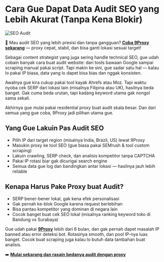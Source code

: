 # Cara Gue Dapat Data Audit SEO yang Lebih Akurat (Tanpa Kena Blokir)

![SEO Audit](https://cdn.prod.website-files.com/60ef088dd8fef99352abb434/6514960f756f68f7c6f8ea9d_How%20To%20Perform%20a%20Complete%20SEO%20Audit%20-100.webp)

🚀 Mau audit SEO yang lebih presisi dan tanpa gangguan? **[Coba 9Proxy sekarang](https://the9proxy.short.gy/github-homepage-lily555)** — proxy cepat, stabil, dan bisa ganti lokasi sesuai target!

Sebagai content strategist yang juga sering handle technical SEO, gue udah cobain banyak cara buat audit website: dari tools bawaan Google sampai scraping manual pakai script. Tapi makin ke sini, gue sadar satu hal — kalau lo pakai IP biasa, data yang lo dapet bisa bias dan nggak konsisten.

Awalnya gue kira cukup pakai tool kayak Ahrefs atau Moz. Tapi waktu nyoba cek SERP dari lokasi lain (misalnya Filipina atau UK), hasilnya beda banget. Gak cuma beda urutan, tapi kadang keyword utama gak nongol sama sekali.

Akhirnya gue mulai pakai residential proxy buat audit skala besar. Dan dari semua yang gue coba, 9Proxy jadi pilihan utama gue.

## Yang Gue Lakuin Pas Audit SEO

- Pilih IP dari target region (misalnya India, Brazil, US) lewat 9Proxy  
- Masukin proxy ke tool SEO (gue biasa pakai SEMrush & tool custom scraping)  
- Lakuin crawling, SERP check, dan analisis kompetitor tanpa CAPTCHA  
- Pakai IP rotasi biar gak dicurigai search engine  
- Semua data gue log dan bandingkan antar lokasi — hasilnya jauh lebih reliable

## Kenapa Harus Pake Proxy buat Audit?

- SERP bener-bener lokal, gak kena efek personalisasi  
- Gak pernah ke-blok Google karena request berlebihan  
- Bisa pantau kompetitor yang dominan di negara lain  
- Cocok banget buat cek SEO lokal (misalnya ranking keyword toko di Bandung vs Surabaya)

Gue udah pakai **[9Proxy](https://the9proxy.short.gy/github-homepage-lily555)** lebih dari 6 bulan, dan gak pernah dapet masalah IP banned atau error deteksi bot. Rotasinya smooth, dan pool IP-nya luas banget. Cocok buat scraping juga kalau lo butuh data tambahan buat analisis.
 
➡️ **[Mulai sekarang dan rasain bedanya audit dengan proxy](https://the9proxy.short.gy/github-pricing-lily555)**
